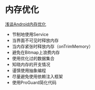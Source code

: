 # 内存优化

[浅谈Android内存优化](https://juejin.im/post/5c978bc4e51d45101a372077)

* 节制地使用Service
* 当界面不可见时释放内存
* 当内存紧张时释放内存（onTrimMemory）
* 避免在Bitmap上浪费内存
* 使用优化过的数据集合
* 知晓内存的开支情况
* 谨慎使用抽象编程
* 尽量避免使用依赖注入框架
* 使用ProGuard简化代码